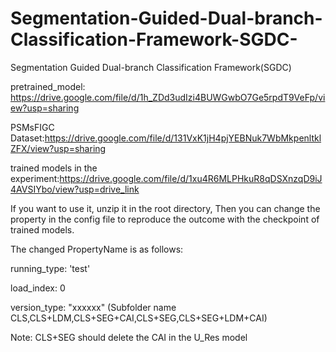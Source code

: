 # Segmentation-Guided-Dual-branch-Classification-Framework-SGDC-
Segmentation Guided Dual-branch Classification Framework(SGDC)

pretrained_model: https://drive.google.com/file/d/1h_ZDd3udIzi4BUWGwbO7Ge5rpdT9VeFp/view?usp=sharing

PSMsFIGC Dataset:https://drive.google.com/file/d/131VxK1jH4pjYEBNuk7WbMkpenltklZFX/view?usp=sharing

trained models in the experiment:https://drive.google.com/file/d/1xu4R6MLPHkuR8qDSXnzqD9iJ4AVSIYbo/view?usp=drive_link

If you want to use it, unzip it in the root directory, Then you can change the property in the config file to reproduce the outcome with the checkpoint of trained models.

The changed PropertyName is as follows:

running_type: 'test'

load_index: 0

version_type: "xxxxxx" (Subfolder name CLS,CLS+LDM,CLS+SEG+CAI,CLS+SEG,CLS+SEG+LDM+CAI)

Note: CLS+SEG should delete the CAI in the U_Res model
